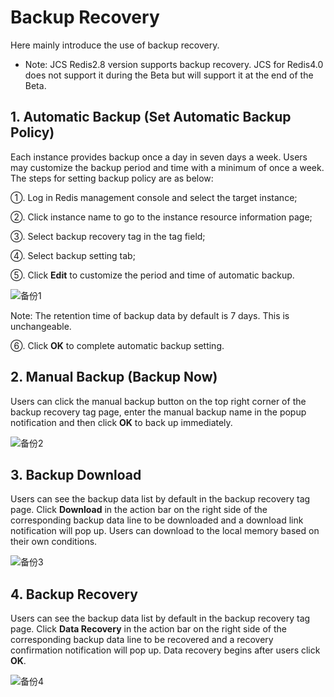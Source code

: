 # Backup Recovery

  Here mainly introduce the use of backup recovery.
 
- Note: JCS Redis2.8 version supports backup recovery. JCS for Redis4.0 does not support it during the Beta but will support it at the end of the Beta.
  
## 1. Automatic Backup (Set Automatic Backup Policy)

Each instance provides backup once a day in seven days a week. Users may customize the backup period and time with a minimum of once a week. The steps for setting backup policy are as below:

①. Log in Redis management console and select the target instance;

②. Click instance name to go to the instance resource information page;

③. Select backup recovery tag in the tag field;

④. Select backup setting tab;

⑤. Click **Edit** to customize the period and time of automatic backup.

 ![备份1](https://github.com/jdcloudcom/cn/blob/edit/image/Redis/backup1.png)

Note: The retention time of backup data by default is 7 days. This is unchangeable.

⑥. Click **OK** to complete automatic backup setting.

## 2. Manual Backup (Backup Now)

Users can click the manual backup button on the top right corner of the backup recovery tag page, enter the manual backup name in the popup notification and then click **OK** to back up immediately.

![备份2](https://github.com/jdcloudcom/cn/blob/edit/image/Redis/backup2.png)
 
## 3. Backup Download

Users can see the backup data list by default in the backup recovery tag page. Click **Download** in the action bar on the right side of the corresponding backup data line to be downloaded and a download link notification will pop up. Users can download to the local memory based on their own conditions.

![备份3](https://github.com/jdcloudcom/cn/blob/edit/image/Redis/backup3.png)

## 4. Backup Recovery

Users can see the backup data list by default in the backup recovery tag page. Click **Data Recovery** in the action bar on the right side of the corresponding backup data line to be recovered and a recovery confirmation notification will pop up. Data recovery begins after users click **OK**.

 ![备份4](https://github.com/jdcloudcom/cn/blob/edit/image/Redis/backup4.png)
